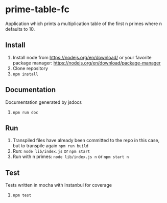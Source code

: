 # prime-table-fc
Application which prints a multiplication table of the first n primes where n defaults to 10.

## Install
1. Install node from https://nodejs.org/en/download/ or your favorite package manager: https://nodejs.org/en/download/package-manager
1. Clone repository
1. `npm install`

## Documentation
Documentation generated by jsdocs
1. `npm run doc`

## Run
1. Transpiled files have already been committed to the repo in this case, but to transpile again `npm run build`
2. Run: `node lib/index.js` or `npm start`
3. Run with n primes: `node lib/index.js n` or `npm start n`

## Test
Tests written in mocha with Instanbul for coverage
1. `npm test`

